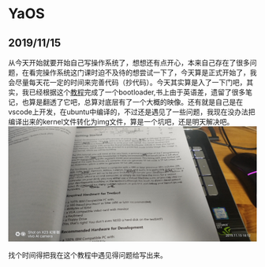 # YaOS
## 2019/11/15

​	从今天开始就要开始自己写操作系统了，想想还有点开心，本来自己存在了很多问题，在看完操作系统这门课时迫不及待的想尝试一下了，今天算是正式开始了，我会尽量每天花一定的时间来完善代码（抄代码）。今天其实算是入了一下门吧，其实，我已经根据这个[教程]( http://www.osdever.net/bkerndev/index.php )完成了一个bootloader,书上由于英语差，遗留了很多笔记，也算是翻透了它吧，总算对底层有了一个大概的映像。还有就是自己是在vscode上开发，在ubuntu中编译的，不过还是遇见了一些问题，我现在没办法把编译出来的kernel文件转化为img文件，算是一个坑吧，还是明天解决吧。![IMG_20191115_181231](.\pic\IMG_20191115_181231.jpg)

找个时间得把我在这个教程中遇见得问题给写出来。
